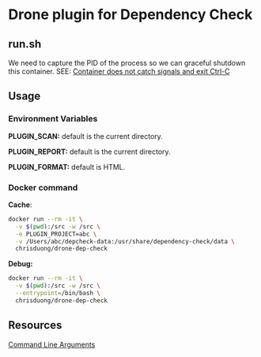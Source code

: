 # Drone plugin for Dependency Check

## run.sh

We need to capture the PID of the process so we can graceful shutdown this container. SEE: [Container does not catch signals and exit Ctrl-C](https://github.com/docker-library/mysql/issues/47#issuecomment-147397851)

## Usage

### Environment Variables

**PLUGIN_SCAN:** default is the current directory.

**PLUGIN_REPORT:** default is the current directory.

**PLUGIN_FORMAT:** default is HTML.

### Docker command

**Cache**:

```sh
docker run --rm -it \
  -v $(pwd):/src -w /src \
  -e PLUGIN_PROJECT=abc \
  -v /Users/abc/depcheck-data:/usr/share/dependency-check/data \
  chrisduong/drone-dep-check
```

**Debug:**

```sh
docker run --rm -it \
  -v $(pwd):/src -w /src \
  --entrypoint=/bin/bash \
  chrisduong/drone-dep-check
```

## Resources

[Command Line Arguments](https://jeremylong.github.io/DependencyCheck/dependency-check-cli/arguments.html)